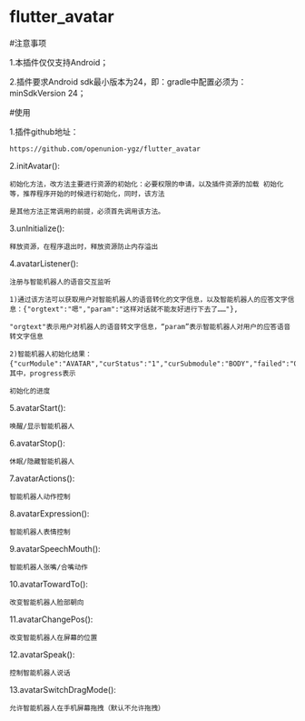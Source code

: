 # flutter_avatar

#注意事项

1.本插件仅仅支持Android；

2.插件要求Android sdk最小版本为24，即：gradle中配置必须为：minSdkVersion 24；

#使用

1.插件github地址：

    https://github.com/openunion-ygz/flutter_avatar

2.initAvatar():

    初始化方法，改方法主要进行资源的初始化：必要权限的申请，以及插件资源的加载 初始化等，推荐程序开始的时候进行初始化，同时，该方法

    是其他方法正常调用的前提，必须首先调用该方法。

3.unInitialize():

    释放资源，在程序退出时，释放资源防止内存溢出

4.avatarListener():

    注册与智能机器人的语音交互监听

    1)通过该方法可以获取用户对智能机器人的语音转化的文字信息，以及智能机器人的应答文字信息：{"orgtext":"嗯","param":"这样对话就不能友好进行下去了……"},

    "orgtext"表示用户对机器人的语音转文字信息，“param”表示智能机器人对用户的应答语音转文字信息

    2)智能机器人初始化结果：{"curModule":"AVATAR","curStatus":"1","curSubmodule":"BODY","failed":"0","progress":"100"}，其中，progress表示

    初始化的进度

5.avatarStart():

    唤醒/显示智能机器人

6.avatarStop():

    休眠/隐藏智能机器人

7.avatarActions():

    智能机器人动作控制

8.avatarExpression():

    智能机器人表情控制

9.avatarSpeechMouth():

    智能机器人张嘴/合嘴动作

10.avatarTowardTo():

    改变智能机器人脸部朝向

11.avatarChangePos():

    改变智能机器人在屏幕的位置

12.avatarSpeak():

    控制智能机器人说话

13.avatarSwitchDragMode():

    允许智能机器人在手机屏幕拖拽（默认不允许拖拽）
